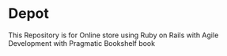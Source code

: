 Depot
=====

This Repository is for Online store using Ruby on Rails with Agile Development with Pragmatic Bookshelf book
